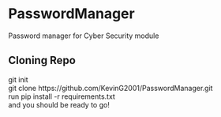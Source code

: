 # PasswordManager

Password manager for Cyber Security module

<h2>Cloning Repo</h2>
git init <br>
git clone https://github.com/KevinG2001/PasswordManager.git <br>
run pip install -r requirements.txt <br>
and you should be ready to go!

